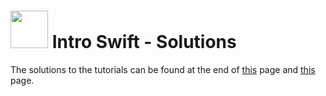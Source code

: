 # <img src="https://cloud.githubusercontent.com/assets/7833470/10899314/63829980-8188-11e5-8cdd-4ded5bcb6e36.png" height="60"> Intro Swift - Solutions

The solutions to the tutorials can be found at the end of <a href="http://www.raywenderlich.com/114148/learn-to-code-ios-apps-with-swift-tutorial-1-welcome-to-programming" target="_blank">this</a> page and <a href="http://www.raywenderlich.com/115253/swift-2-tutorial-a-quick-start" target="_blank">this</a> page.
